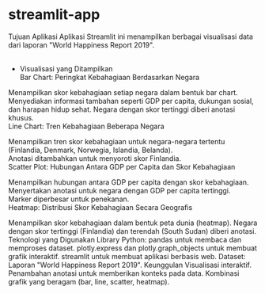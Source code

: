 # streamlit-app

Tujuan Aplikasi
Aplikasi Streamlit ini menampilkan berbagai visualisasi data dari laporan "World Happiness Report 2019".<br>
<br>
- Visualisasi yang Ditampilkan<br>
Bar Chart: Peringkat Kebahagiaan Berdasarkan Negara<br>

Menampilkan skor kebahagiaan setiap negara dalam bentuk bar chart.<br>
Menyediakan informasi tambahan seperti GDP per capita, dukungan sosial, dan harapan hidup sehat.
Negara dengan skor tertinggi diberi anotasi khusus.<br>
Line Chart: Tren Kebahagiaan Beberapa Negara<br>

Menampilkan tren skor kebahagiaan untuk negara-negara tertentu (Finlandia, Denmark, Norwegia, Islandia, Belanda).<br>
Anotasi ditambahkan untuk menyoroti skor Finlandia.<br>
Scatter Plot: Hubungan Antara GDP per Capita dan Skor Kebahagiaan<br>

Menampilkan hubungan antara GDP per capita dengan skor kebahagiaan.<br>
Menyertakan anotasi untuk negara dengan GDP per capita tertinggi.<br>
Marker diperbesar untuk penekanan.<br>
Heatmap: Distribusi Skor Kebahagiaan Secara Geografis<br>

Menampilkan skor kebahagiaan dalam bentuk peta dunia (heatmap).
Negara dengan skor tertinggi (Finlandia) dan terendah (South Sudan) diberi anotasi.
Teknologi yang Digunakan
Library Python:
pandas untuk membaca dan memproses dataset.
plotly.express dan plotly.graph_objects untuk membuat grafik interaktif.
streamlit untuk membuat aplikasi berbasis web.
Dataset: Laporan "World Happiness Report 2019".
Keunggulan
Visualisasi interaktif.
Penambahan anotasi untuk memberikan konteks pada data.
Kombinasi grafik yang beragam (bar, line, scatter, heatmap).
